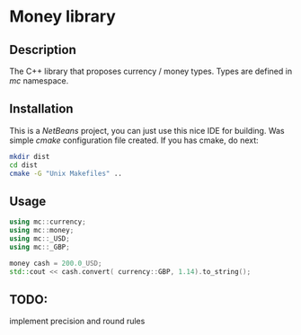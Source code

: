 # Money library #

## Description ##

The C++ library that proposes currency / money types. Types are defined in _mc_ namespace.

## Installation ##

This is a _NetBeans_ project, you can just use this nice IDE for building.
Was simple _cmake_ configuration file created. If you has cmake, do next:
```bash
mkdir dist
cd dist
cmake -G "Unix Makefiles" ..
```

## Usage ##
```C++
using mc::currency;
using mc::money;
using mc::_USD;
using mc::_GBP;

money cash = 200.0_USD;
std::cout << cash.convert( currency::GBP, 1.14).to_string();
```
## TODO: ## 
implement precision and round rules